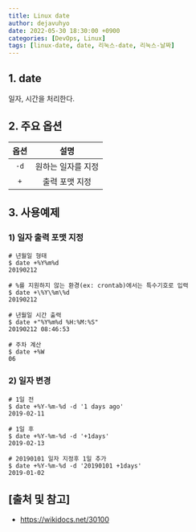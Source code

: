 ```yaml
---
title: Linux date
author: dejavuhyo
date: 2022-05-30 18:30:00 +0900
categories: [DevOps, Linux]
tags: [linux-date, date, 리눅스-date, 리눅스-날짜]
---
```


## 1. date
일자, 시간을 처리한다.

## 2. 주요 옵션

| 옵션 | 설명 |
|:-----:|:-----:|
| `-d` | 원하는 일자를 지정 |
| `+` | 출력 포맷 지정 |

## 3. 사용예제

### 1) 일자 출력 포맷 지정

```shell
# 년월일 형태
$ date +%Y%m%d
20190212

# %를 지원하지 않는 환경(ex: crontab)에서는 특수기호로 입력
$ date +\%Y\%m\%d
20190212

# 년월일 시간 출력
$ date +"%Y%m%d %H:%M:%S"
20190212 08:46:53

# 주차 계산
$ date +%W
06
```

### 2) 일자 변경

```shell
# 1일 전
$ date +%Y-%m-%d -d '1 days ago'
2019-02-11

# 1일 후
$ date +%Y-%m-%d -d '+1days'
2019-02-13

# 20190101 일자 지정후 1일 추가
$ date +%Y-%m-%d -d '20190101 +1days'
2019-01-02
```

## [출처 및 참고]
* <https://wikidocs.net/30100>
